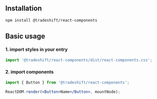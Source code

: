 ## Installation

```bash
npm install @tradeshift/react-components
```

## Basic usage

#### 1. import styles in your entry

```js static
import '@tradeshift/react-components/dist/react-components.css';
```

#### 2. import components

```jsx static
import { Button } from '@tradeshift/react-components';

ReactDOM.render(<Button>Name</Button>, mountNode);
```
